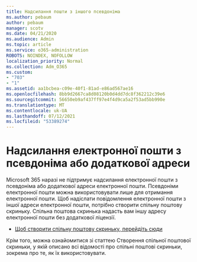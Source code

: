 ```yaml
---
title: Надсилання пошти з іншого псевдоніма
ms.author: pebaum
author: pebaum
manager: scotv
ms.date: 04/21/2020
ms.audience: Admin
ms.topic: article
ms.service: o365-administration
ROBOTS: NOINDEX, NOFOLLOW
localization_priority: Normal
ms.collection: Adm_O365
ms.custom:
- "703"
- "1"
ms.assetid: aa1bcbea-c09e-40f1-81ad-e86ad567ae16
ms.openlocfilehash: 8bb9d2667ca8d08120b0d4dd7dc8f362212c39e6
ms.sourcegitcommit: 56650eb9af437ff97e4f4d9ca5a2f53ad5bb990e
ms.translationtype: MT
ms.contentlocale: uk-UA
ms.lasthandoff: 07/12/2021
ms.locfileid: "53389274"
---
```

# <a name="send-email-from-an-alias-or-secondary-address"></a>Надсилання електронної пошти з псевдоніма або додаткової адреси

Microsoft 365 наразі не підтримує надсилання електронної пошти з псевдоніма або додаткової адреси електронної пошти. Псевдоніми електронної пошти можна використовувати лише для отримання електронної пошти. Щоб надіслати повідомлення електронної пошти з іншої адреси електронної пошти, потрібно створити спільну поштову скриньку. Спільна поштова скринька надасть вам іншу адресу електронної пошти без додаткової ліцензії.
  
- [Щоб створити спільну поштову скриньку, перейдіть сюди](https://portal.office.com/AdminPortal/Home#/AssistedGuide/addemailoptions)

Крім того, [](/microsoft-365/admin/email/create-a-shared-mailbox) можна ознайомитися зі статтею Створення спільної поштової скриньки, у якій описано всі відомості про спільні поштові скриньки, зокрема про те, як їх використовувати.